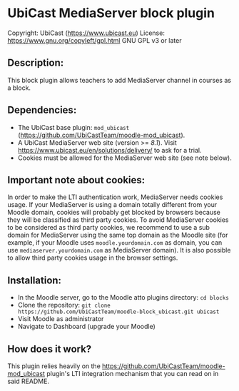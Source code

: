 UbiCast MediaServer block plugin
================================

Copyright: UbiCast (https://www.ubicast.eu)
License: https://www.gnu.org/copyleft/gpl.html GNU GPL v3 or later


Description:
------------

This block plugin allows teachers to add MediaServer channel in courses as a block.


Dependencies:
-------------

* The UbiCast base plugin: `mod_ubicast` (https://github.com/UbiCastTeam/moodle-mod_ubicast).
* A UbiCast MediaServer web site (version >= *8.1*). Visit https://www.ubicast.eu/en/solutions/delivery/ to ask for a trial.
* Cookies must be allowed for the MediaServer web site (see note below).


Important note about cookies:
-----------------------------

In order to make the LTI authentication work, MediaServer needs cookies usage.
If your MediaServer is using a domain totally different from your Moodle domain, cookies will probably get blocked by browsers because they will be classified as third party cookies.
To avoid MediaServer cookies to be considered as third party cookies, we recommend to use a sub domain for MediaServer using the same top domain as the Moodle site (for example, if your Moodle uses `moodle.yourdomain.com` as domain, you can use `mediaserver.yourdomain.com` as MediaServer domain).
It is also possible to allow third party cookies usage in the browser settings.


Installation:
-------------

* In the Moodle server, go to the Moodle atto plugins directory: `cd blocks`
* Clone the repository: `git clone https://github.com/UbiCastTeam/moodle-block_ubicast.git ubicast`
* Visit Moodle as administrator
* Navigate to Dashboard (upgrade your Moodle)


How does it work?
-----------------

This plugin relies heavily on the https://github.com/UbiCastTeam/moodle-mod_ubicast plugin's LTI integration mechanism that you can read on in said README.
